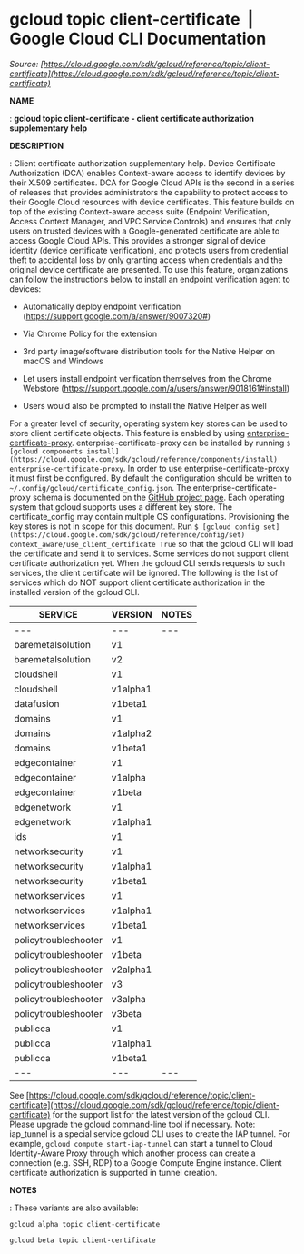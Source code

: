 # gcloud topic client-certificate  |  Google Cloud CLI Documentation

*Source: [https://cloud.google.com/sdk/gcloud/reference/topic/client-certificate](https://cloud.google.com/sdk/gcloud/reference/topic/client-certificate)*

**NAME**

: **gcloud topic client-certificate - client certificate authorization supplementary help**

**DESCRIPTION**

: Client certificate authorization supplementary help.
Device Certificate Authorization (DCA) enables Context-aware access to identify
devices by their X.509 certificates. DCA for Google Cloud APIs is the second in
a series of releases that provides administrators the capability to protect
access to their Google Cloud resources with device certificates. This feature
builds on top of the existing Context-aware access suite (Endpoint Verification,
Access Context Manager, and VPC Service Controls) and ensures that only users on
trusted devices with a Google-generated certificate are able to access Google
Cloud APIs. This provides a stronger signal of device identity (device
certificate verification), and protects users from credential theft to
accidental loss by only granting access when credentials and the original device
certificate are presented.
To use this feature, organizations can follow the instructions below to install
an endpoint verification agent to devices:

- Automatically deploy endpoint verification
(https://support.google.com/a/answer/9007320#)

- Via Chrome Policy for the extension
- 3rd party image/software distribution tools for the Native Helper on macOS and
Windows
- Let users install endpoint verification themselves from the Chrome Webstore
(https://support.google.com/a/users/answer/9018161#install)

- Users would also be prompted to install the Native Helper as well

For a greater level of security, operating system key stores can be used to
store client certificate objects. This feature is enabled by using [enterprise-certificate-proxy](https://github.com/googleapis/enterprise-certificate-proxy).
enterprise-certificate-proxy can be installed by running `$ [gcloud components install](https://cloud.google.com/sdk/gcloud/reference/components/install)
enterprise-certificate-proxy`.
In order to use enterprise-certificate-proxy it must first be configured. By
default the configuration should be written to
`~/.config/gcloud/certificate_config.json`.
The enterprise-certificate-proxy schema is documented on the [GitHub
project page](https://github.com/googleapis/enterprise-certificate-proxy#certificate-configuration). Each operating system that gcloud supports uses a different
key store. The certificate_config may contain multiple OS configurations.
Provisioning the key stores is not in scope for this document.
Run ``$ [gcloud config
set](https://cloud.google.com/sdk/gcloud/reference/config/set) context_aware/use_client_certificate True`` so that
the gcloud CLI will load the certificate and send it to services. Some services
do not support client certificate authorization yet. When the gcloud CLI sends
requests to such services, the client certificate will be ignored.
The following is the list of services which do NOT support client certificate
authorization in the installed version of the gcloud CLI.

| SERVICE | VERSION | NOTES |
| --- | --- | --- |
| --- | --- | --- |
| baremetalsolution | v1 |  |
| baremetalsolution | v2 |  |
| cloudshell | v1 |  |
| cloudshell | v1alpha1 |  |
| datafusion | v1beta1 |  |
| domains | v1 |  |
| domains | v1alpha2 |  |
| domains | v1beta1 |  |
| edgecontainer | v1 |  |
| edgecontainer | v1alpha |  |
| edgecontainer | v1beta |  |
| edgenetwork | v1 |  |
| edgenetwork | v1alpha1 |  |
| ids | v1 |  |
| networksecurity | v1 |  |
| networksecurity | v1alpha1 |  |
| networksecurity | v1beta1 |  |
| networkservices | v1 |  |
| networkservices | v1alpha1 |  |
| networkservices | v1beta1 |  |
| policytroubleshooter | v1 |  |
| policytroubleshooter | v1beta |  |
| policytroubleshooter | v2alpha1 |  |
| policytroubleshooter | v3 |  |
| policytroubleshooter | v3alpha |  |
| policytroubleshooter | v3beta |  |
| publicca | v1 |  |
| publicca | v1alpha1 |  |
| publicca | v1beta1 |  |
| --- | --- | --- |

See [https://cloud.google.com/sdk/gcloud/reference/topic/client-certificate](https://cloud.google.com/sdk/gcloud/reference/topic/client-certificate)
for the support list for the latest version of the gcloud CLI. Please upgrade
the gcloud command-line tool if necessary.
Note: iap_tunnel is a special service gcloud CLI uses to create the IAP tunnel.
For example, ``gcloud compute
start-iap-tunnel`` can start a tunnel to Cloud Identity-Aware
Proxy through which another process can create a connection (e.g. SSH, RDP) to a
Google Compute Engine instance. Client certificate authorization is supported in
tunnel creation.

**NOTES**

: These variants are also available:

```
gcloud alpha topic client-certificate
```

```
gcloud beta topic client-certificate
```